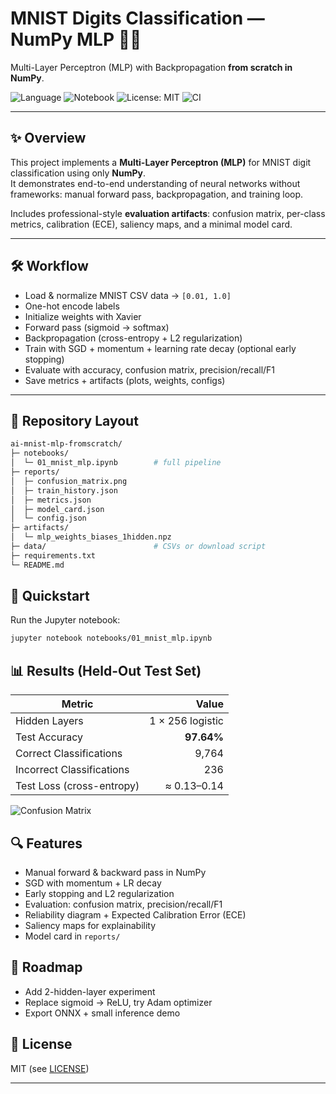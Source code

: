 # MNIST Digits Classification — NumPy MLP 🔢🧠  
Multi-Layer Perceptron (MLP) with Backpropagation **from scratch in NumPy**.

![Language](https://img.shields.io/badge/language-Python-blue.svg)
![Notebook](https://img.shields.io/badge/tool-Jupyter-orange.svg)
![License: MIT](https://img.shields.io/badge/License-MIT-green.svg)
![CI](https://github.com/NoellaButi/ai-mnist-mlp-fromscratch/actions/workflows/ci.yml/badge.svg?branch=main)

---

## ✨ Overview  
This project implements a **Multi-Layer Perceptron (MLP)** for MNIST digit classification using only **NumPy**.  
It demonstrates end-to-end understanding of neural networks without frameworks: manual forward pass, backpropagation, and training loop.  

Includes professional-style **evaluation artifacts**: confusion matrix, per-class metrics, calibration (ECE), saliency maps, and a minimal model card.

---

## 🛠️ Workflow  
- Load & normalize MNIST CSV data → `[0.01, 1.0]`  
- One-hot encode labels  
- Initialize weights with Xavier  
- Forward pass (sigmoid → softmax)  
- Backpropagation (cross-entropy + L2 regularization)  
- Train with SGD + momentum + learning rate decay (optional early stopping)  
- Evaluate with accuracy, confusion matrix, precision/recall/F1  
- Save metrics + artifacts (plots, weights, configs)

---

## 📁 Repository Layout  
```bash
ai-mnist-mlp-fromscratch/
├─ notebooks/
│  └─ 01_mnist_mlp.ipynb        # full pipeline
├─ reports/
│  ├─ confusion_matrix.png
│  ├─ train_history.json
│  ├─ metrics.json
│  ├─ model_card.json
│  └─ config.json
├─ artifacts/
│  └─ mlp_weights_biases_1hidden.npz
├─ data/                        # CSVs or download script
├─ requirements.txt
└─ README.md
```

## 🚦 Quickstart
Run the Jupyter notebook:
```bash
jupyter notebook notebooks/01_mnist_mlp.ipynb
```

## 📊 Results (Held-Out Test Set)

| Metric                   | Value         |
|---------------------------|--------------:|
| Hidden Layers             | 1 × 256 logistic |
| Test Accuracy             | **97.64%**    |
| Correct Classifications   | 9,764         |
| Incorrect Classifications | 236           |
| Test Loss (cross-entropy) | ≈ 0.13–0.14   |


![Confusion Matrix](reports/confusion_matrix.png)


## 🔍 Features
- Manual forward & backward pass in NumPy
- SGD with momentum + LR decay
- Early stopping and L2 regularization
- Evaluation: confusion matrix, precision/recall/F1
- Reliability diagram + Expected Calibration Error (ECE)
- Saliency maps for explainability
- Model card in `reports/`

## 🔮 Roadmap
- Add 2-hidden-layer experiment
- Replace sigmoid → ReLU, try Adam optimizer
- Export ONNX + small inference demo

## 📜 License
MIT (see [LICENSE](LICENSE))

---
